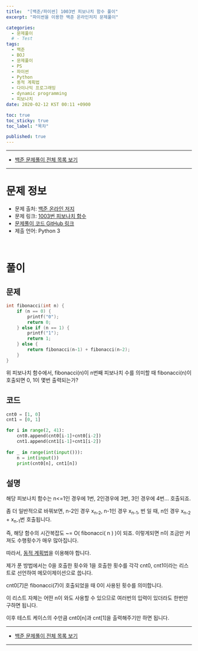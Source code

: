 ```yaml
---
title:  "[백준/파이썬] 1003번 피보나치 함수 풀이"
excerpt: "파이썬을 이용한 백준 온라인저지 문제풀이"

categories:
  - 문제풀이
  # - Test
tags:
  - 백준
  - BOJ
  - 문제풀이
  - PS
  - 파이썬
  - Python
  - 동적 계획법
  - 다이나믹 프로그래밍
  - dynamic programming
  - 피보나치
date: 2020-02-12 KST 00:11 +0900

toc: true
toc_sticky: true
toc_label: "목차"

published: true
---
```


- - -

 - [백준 문제풀이 전체 목록 보기](/boj)

- - -

# 문제 정보
 - 문제 출처: [백준 온라인 저지](http://boj.kr/)
 - 문제 링크: [1003번 피보나치 함수](https://www.acmicpc.net/problem/1003)
 - [문제풀이 코드 GitHub 링크](https://github.com/NeoMindStd/CodingLife)
 - 제출 언어: Python 3
 
 <br>

# 풀이

## 문제
```c++
int fibonacci(int n) {
    if (n == 0) {
        printf("0");
        return 0;
    } else if (n == 1) {
        printf("1");
        return 1;
    } else {
        return fibonacci(n‐1) + fibonacci(n‐2);
    }
}
```
위 피보나치 함수에서, fibonacci(n)이 n번째 피보나치 수를 의미할 때 fibonacci(n)이 호출되면 0, 1이 몇번 출력되는가?

## 코드

```python
cnt0 = [1, 0]
cnt1 = [0, 1]

for i in range(2, 41):
    cnt0.append(cnt0[i-1]+cnt0[i-2])
    cnt1.append(cnt1[i-1]+cnt1[i-2])
    
for _ in range(int(input())):
    n = int(input())
    print(cnt0[n], cnt1[n])
```

## 설명
해당 피보나치 함수는 n<=1인 경우에 1번, 2인경우에 3번, 3인 경우에 4번... 호출되죠.

좀 더 일반적으로 바꿔보면, n-2인 경우 x<sub>n-2</sub>, n-1인 경우 x<sub>n-1</sub>, 번 일 때, n인 경우 x<sub>n-2</sub> + x<sub>n-1</sub>번 호출됩니다.

즉, 해당 함수의 시간복잡도 ~= O( fibonacci( n ) )이 되죠. 이렇게되면 n이 조금만 커져도 수행횟수가 매우 많아집니다. 

따라서, [동적 계획법](https://namu.wiki/w/%EB%8F%99%EC%A0%81%20%EA%B3%84%ED%9A%8D%EB%B2%95)을 이용해야 합니다.

제가 푼 방법에서는 0을 호출한 횟수와 1을 호출한 횟수를 각각 cnt0, cnt1이라는 리스트로 선언하여 메모이제이션으로 씁니다.

cnt0[7]은 fibonacci(7)이 호출되었을 때 0이 사용된 횟수를 의미합니다.

이 리스트 자체는 어떤 n이 와도 사용할 수 있으므로 여러번의 입력이 있더라도 한번만 구하면 됩니다.

이후 테스트 케이스의 수만큼 cnt0[n]과 cnt[1]을 출력해주기만 하면 됩니다.

- - -

 - [백준 문제풀이 전체 목록 보기](/boj)

- - -
